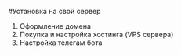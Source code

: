 #Установка на свой сервер

1. Оформление домена
2. Покупка и настройка хостинга (VPS сервера)
3. Настройка телегам бота
